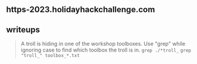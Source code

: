 ## https-2023.holidayhackchallenge.com
## writeups

> A troll is hiding in one of the workshop toolboxes. Use "grep" while ignoring case to find which toolbox the troll is in.
> `grep ./*troll_`
> `grep "troll_" toolbox_*.txt`
>











